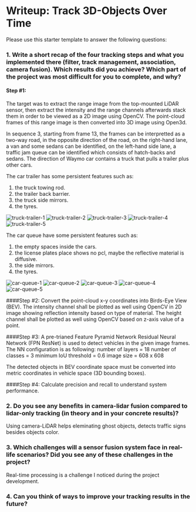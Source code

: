 # Writeup: Track 3D-Objects Over Time

Please use this starter template to answer the following questions:

### 1. Write a short recap of the four tracking steps and what you implemented there (filter, track management, association, camera fusion). Which results did you achieve? Which part of the project was most difficult for you to complete, and why?
#### Step #1:
  The target was to extract the range image from the top-mounted LiDAR sensor, then extract the intensity and the range channels afterwards stack them in order to be viewed as a 2D image using OpenCV. The point-cloud frames of this range image is then converted into 3D image using Open3d.

  In sequence 3, starting from frame 13, the frames can be interpretted as a two-way road, in the opposite direction of the road, on the right-hand lane, a van and some sedans can be identified, on the left-hand side lane, a traffic jam queue can be identified which consists of hatch-backs and sedans. The direction of Waymo car contains a truck that pulls a trailer plus other cars.

  The car trailer has some persistent features such as:
  1. the truck towing rod.
  2. the trailer back barrier.
  3. the truck side mirrors.
  4. the tyres.

![truck-trailer-1](img/10.png "truck-trailer-1]")
![truck-trailer-2](img/11.png "truck-trailer-2]")
![truck-trailer-3](img/12.png "truck-trailer-3]")
![truck-trailer-4](img/13.png "truck-trailer-4]")
![truck-trailer-5](img/14.png "truck-trailer-5]")


  The car queue have some persistent features such as:
  1. the empty spaces inside the cars.
  2. the license plates place shows no pcl, maybe the reflective material is diffusive.
  3. the side mirrors.
  4. the tyres.

![car-queue-1](img/20.png "car-queue-1]")
![car-queue-2](img/21.png "car-queue-2]")
![car-queue-3](img/22.png "car-queue-3]")
![car-queue-4](img/23.png "car-queue-4]")
![car-queue-5](img/24.png "car-queue-5]")

####Step #2:
  Convert the point-cloud x-y coordinates into Birds-Eye View (BEV). The intensity channel shall be plotted as well using OpenCV in 2D image showing reflection intensity based on type of material. The height channel shall be plotted as well using OpenCV based on z-axis value of a point.

####Step #3:
  A pre-trianed Feature Pyramid Network Residual Neural Network (FPN ResNet) is used to detect vehicles in the given image frames.
  The NN configuration is as following:
    number of layers = 18
    number of classes = 3
    minimum IoU threshold = 0.6
    image size = 608 x 608

  The detected objects in BEV coordinate space must be converted into metric coordinates in vehicle space (3D bounding boxes).

####Step #4:
  Calculate precision and recall to understand system performance.

### 2. Do you see any benefits in camera-lidar fusion compared to lidar-only tracking (in theory and in your concrete results)?
Using camera-LiDAR helps eleminating ghost objects, detects traffic signs besides objects color.

### 3. Which challenges will a sensor fusion system face in real-life scenarios? Did you see any of these challenges in the project?
Real-time processing is a challenge I noticed during the project development.

### 4. Can you think of ways to improve your tracking results in the future?
